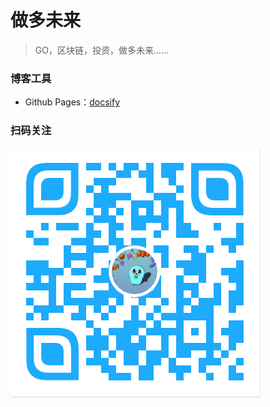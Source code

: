 # 做多未来

> GO，区块链，投资，做多未来......

### 博客工具

- Github Pages：[docsify](https://docsify.js.org/#/)

### 扫码关注

<img width="400px" src="docs/_media/longfeature.png">
